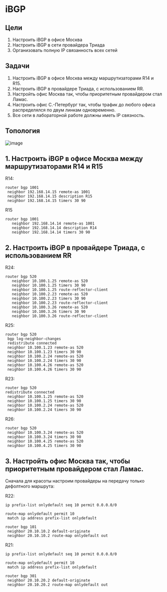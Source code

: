 # iBGP
## Цели  
1. Настроить iBGP в офисе Москва  
2. Настроить iBGP в сети провайдера Триада  
3. Организовать полную IP связанность всех сетей  
## Задачи
1. Настроить iBGP в офисе Москва между маршрутизаторами R14 и R15.
2. Настроить iBGP в провайдере Триада, с использованием RR.
3. Настройть офис Москва так, чтобы приоритетным провайдером стал Ламас.
4. Настроить офис С.-Петербург так, чтобы трафик до любого офиса распределялся по двум линкам одновременно.
5. Все сети в лабораторной работе должны иметь IP связность.

## Топология  

![image](https://github.com/a-trubin/OTUS-Network-engineer/assets/130133180/33477179-09af-4f81-9d19-45071f8a67da)

## 1. Настроить iBGP в офисе Москва между маршрутизаторами R14 и R15  

R14:
```
router bgp 1001
 neighbor 192.168.14.15 remote-as 1001
 neighbor 192.168.14.15 description R15
 neighbor 192.168.14.15 timers 30 90
```

R15
```
router bgp 1001
   neighbor 192.168.14.14 remote-as 1001
   neighbor 192.168.14.14 description R14
   neighbor 192.168.14.14 timers 30 90
```
## 2. Настроить iBGP в провайдере Триада, с использованием RR  

R24:

```
router bgp 520
   neighbor 10.100.1.25 remote-as 520
   neighbor 10.100.1.25 timers 30 90
   neighbor 10.100.1.25 route-reflector-client
   neighbor 10.100.2.23 remote-as 520
   neighbor 10.100.2.23 timers 30 90
   neighbor 10.100.2.23 route-reflector-client
   neighbor 10.100.3.26 remote-as 520
   neighbor 10.100.3.26 timers 30 90
   neighbor 10.100.3.26 route-reflector-client
```

R25:

```
router bgp 520
 bgp log-neighbor-changes
 redistribute connected
 neighbor 10.100.1.23 remote-as 520
 neighbor 10.100.1.23 timers 30 90
 neighbor 10.100.2.24 remote-as 520
 neighbor 10.100.2.24 timers 30 90
 neighbor 10.100.4.26 remote-as 520
 neighbor 10.100.4.26 timers 30 90
```

R23:

```
router bgp 520
redistribute connected
 neighbor 10.100.1.25 remote-as 520
 neighbor 10.100.1.25 timers 30 90
 neighbor 10.100.2.24 remote-as 520
 neighbor 10.100.2.24 timers 30 90
```

R26:

```
router bgp 520
 neighbor 10.100.3.24 remote-as 520
 neighbor 10.100.3.24 timers 30 90
 neighbor 10.100.4.25 remote-as 520
 neighbor 10.100.4.25 timers 30 90
```
## 3. Настройть офис Москва так, чтобы приоритетным провайдером стал Ламас.

Сначала для красоты настроим провайдеры на передачу только дефолтного маршрута:

R22:

```
ip prefix-list onlydefault seq 10 permit 0.0.0.0/0

route-map onlydefault permit 10
 match ip address prefix-list onlydefault

router bgp 101
 neighbor 20.10.10.2 default-originate
 neighbor 20.10.10.2 route-map onlydefault out
```

R21:

```
ip prefix-list onlydefault seq 10 permit 0.0.0.0/0

route-map onlydefault permit 10
 match ip address prefix-list onlydefault

router bgp 301
 neighbor 20.10.20.2 default-originate
 neighbor 20.10.20.2 route-map onlydefault out
```

